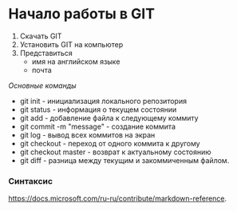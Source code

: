 # Начало работы в GIT

1. Скачать GIT
2. Установить GIT на компьютер
3. Представиться
   * имя на английском языке
   * почта

  *Основные команды* 

  * git init - инициализация локального репозитория
* git status - информация о текущем состоянии
* git add - добавление файла к следующему коммиту
* git commit -m "message" - создание коммита
* git log - вывод всех коммитов на экран
* git checkout - переход от одного коммита к другому
* git checkout master - возврат к актуальному состоянию
* git diff - разница между текущим и закоммиченным файлом.

### Синтаксис

https://docs.microsoft.com/ru-ru/contribute/markdown-reference.
